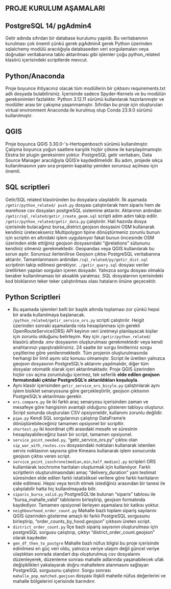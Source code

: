 ## PROJE KURULUM AŞAMALARI

## PostgreSQL 14/ pgAdmin4

Getir adında sıfırdan bir database kurulumu yapıldı. Bu veritabanının kurulması çok önemli çünkü gerek pgAdmin4 gerek Python üzerinden sqlalchemy modülü aracılığıyla databaseden veri sorgulamaları veya doğrudan veritabanına tablo aktarılması gibi işlemler çoğu python\_related klasörü içerisindeki scriptlerde mevcut.

## Python/Anaconda

Proje boyunce ihtiyacınız olacak tüm modüllerin bir çıktısını requirements.txt adlı dosyada bulabilirsiniz. İçerisinde sadece Spyder-Kernels ve bu modülün gereksinimleri fazlalıktır. Python 3.12.11 sürümü kullanılarak hazırlanmıştır ve modüller arası bir çakışma yaşanmamıştır. Sıfırdan bu proje için oluşturulan virtual environment Anaconda ile kurulmuş olup Conda 23.9.0 sürümü kullanılmıştır.

## QGIS

Proje boyunca QGIS 3.30.0-'s-Hertogenbosch sürümü kullanılmıştır. Çalışma boyunca yoğun saatlere karşılık hiçbir çökme ile karşılaşılmamıştır. Ekstra bir plugin gereksinimi yoktur. PostgreSQL getir veritabanı, Data Source Manager aracılığıyla QGIS’e kaydedilmelidir. Bu adım, projede sıkça kullanılmasının yanı sıra projenin kapatılıp yeniden sorunsuz açılması için önemli.

## SQL scriptleri

Getir/SQL related klasöründen bu dosyalara ulaşılabilir. İlk aşamada `/getir/python_related/ push.py` dosyası çalıştırılarak hem siparis hem de warehose csv dosyaları postgreSQL sistemine aktarılır. Aktarımın ardından `/getir/sql_related/getir_create_geom.sql` scripti adım adım takip edilir. `/getir/python_related/getir_data.py` çalıştırılır. Hali hazırda dosya içerisinde bulacağınız bursa\_district.geojson dosyasini OSM kullanarak kendiniz üretecekseniz Multipolygon tipine dönüştürmeniz zorunlu bunun için scriptin en altındaki işlem uygulanıyor fakat bunun öncesinde OSM üzerinden elde ettiğiniz geojson dosyasındaki “@relations” sütununu kendiniz silmeniz gerekmektedir. Geopandas veya QGIS kullanılarak bu sorun aşılır. Sorunsuz ilerlenilirse Geojson çıktısı PostgreSQL veritabanına aktarılır. Tamamlanmasını ardından `/sql_related/py/getir_dist.sql` scriptinin takip edilmesi gerekiyor. `./getir_query.sql` dosyası veriler üretilirken yapılan sorguları içeren dosyadır. Yalnızca sorgu dosyası olmakla beraber kullanılmaması bir aksaklık yaratmaz. SQL dosyalarının içerisindeki kod bloklarının teker teker çalıştırılması olası hataların önüne geçecektir.

## Python Scriptleri 
   - Bu aşamada işlemleri belli bir başlık altında toplaması zor çünkü hepsi bir arada kullanılmaya başlanacak. `/python_related/getir_service_ors.py` scripti çalıştırılır. Heigit üzerinden sonraki aşamalarda rota hesaplanması için gerekli OpenRouteService(ORS) API keyinın veri üretmeyi planlayacak kişiler için zorunlu olduğunu belirteyim. Key için `/getir/python_related/` klasörü altında .env dosyasının oluşturulması gerekmektedir veya kendi anahtarınızı yapıştırabilirsiniz. 24 saatte bir sorgu limitleriniz sorgu çeşitlerine göre yenilenmektedir. Tüm projenin oluşturulmasında herhangi bir limit aşımı söz konusu olmamıştır. Script ile üretilen yalnızca geojson dosyasının PostgreSQL’e aktarımı yapılmalıdır, diğer tüm dosyalar otomatik olarak içeri aktarılmaktadır. Proje QGIS üzerinden hiçbir csv açma zorunluluğu içermez, tek seferlik **elde edilen geojson formatındaki çıktılar PostgreSQL’e aktarıldıkları koşuluyla**.
   - Aynı klasör içerisinden `getir_service_ors_bicyle.py` çalıştırılarak aynı işlem bisiklet senaryosuna göre gerçekleştirilir, geojson çıktısının PostgreSQL’e aktarılması gerekir.
   - `ors.compare.py` ile iki farklı araç senaryosu içerisinden zaman ve mesafeye göre hangisinin avantajlı olduğunu gösteren tabloyu oluşturur. Script sonunda oluşturulan CSV opsiyoneldir, kullanımı zorunlu değildir.
   - `pipe.py` Kendi SQL sorgularınızı çalıştırıp DataFrame’e dönüştürebileceğiniz tamamen opsiyonel bir scripttir.
   - `shortest.py` iki koordinat çifti arasıdaki mesafe ve süresinin hesaplayabileceğinz basir bir script, tamamen opsiyonel.
   - `service_point_needed.py`, “getir\_service\_ors.py” çıktısı olan `sip_war_with_routes.csv` dosyasındaki noktaları kullanarak istenilen servis noktasının sayısına göre Kmeans kullanarak işlem sonucunda geojson çıktısı veren script.
   - `service_point_isochrone[median,min,half_median].py` scripleri ORS kullanılarak isochrome haritaları oluşturmak için kullanılıyor. Farklı scriptlerin oluşturulmasındaki amaç “delivery\_duration” yani teslimat süresinden elde edilen farklı istatistiksel verilere göre farklı haritaların elde edilmesi. Hepsi veya tercih etmek istediğiniz arasından bir tanesi ile çalışılabilir hatta hiç kullanılmayada bilir.
   - `siparis_bursa_valid.py` PostgreSQL’de bulunan “siparis” tablosu ile “bursa\_mahalle\_valid” tablolarını birleştirip, geojson formatında kaydediyor. Tamamen opsiyonel ilerleyen aşamalara bir katkısı yoktur.
   - `neighbourhood_order_count.py` Mahalle bazlı toplam sipariş sayılarını QGIS üzerinden gösterme amaçlı iki farklı PostgreSQL sorgusunu birleştirip, “order\_counts\_by\_hood.geojson” çıktısını üreten script.
   - `district_order_count.py` İlçe bazlı sipariş sayısının oluşturulması için postgreSQL sorgusu çalıştırıp, çıktıyı “district\_order\_count.geojson” olarak kaydeder.
   - `gen_df_then_to_postgre` Mahalle bazlı nüfus bilgisi bu proje içerisinde edinilmesi en güç veri oldu, yalnızca veriye ulaşım değil güncel veriye ulaştıktan sonrada standart dışı oluşturulmuş csv dosyalarını düzenleyerek, düzenleme sonrası mahalle adlarında yaşanabilecek ufak değişiklikleri yakalayarak doğru mahallelere atanmasını sağlayan PostgreSQL sorgusunu çalıştırır. Sorgu sonrası `mahalle_pop_matched.geojson` dosyası ilişkili mahelle nüfus değerlerini ve mahalle bölgelerini içerisinde barındırır.